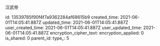 汉武帝

id: 13539785f90f4f7a9362284af68615b9
created_time: 2021-06-01T14:05:41.887Z
updated_time: 2021-06-01T14:05:41.887Z
user_created_time: 2021-06-01T14:05:41.887Z
user_updated_time: 2021-06-01T14:05:41.887Z
encryption_cipher_text: 
encryption_applied: 0
is_shared: 0
parent_id: 
type_: 5